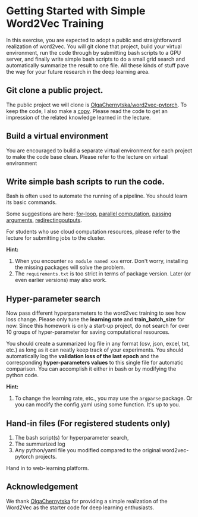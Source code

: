 # Getting Started with Simple Word2Vec Training

In this exercise, you are expected to adopt a public and straightforward realization of word2vec.
You will git clone that project, build your virtual environment, run the code through
by submitting bash scripts to a GPU server, and finally write simple bash scripts to do a small grid search and automatically summarize the result to one file.
All these kinds of stuff pave the way for your future research in the deep learning area.

## Git clone a public project.
The public project we will clone is [OlgaChernytska/word2vec-pytorch](https://github.com/OlgaChernytska/word2vec-pytorch). To keep the code, I also make a [copy](https://github.com/ShengdingHu/word2vec-pytorch).
Please read the code to get an impression of the related knowledge learned in the lecture.


## Build a virtual environment
You are encouraged to build a separate virtual environment for each project to make
the code base clean. Please refer to the lecture on virtual environment

## Write simple bash scripts to run the code.
Bash is often used to automate the running of a pipeline. You should learn its basic commands.

Some suggestions are here: [for-loop](https://www.cyberciti.biz/faq/bash-for-loop/), [parallel computation](https://unix.stackexchange.com/questions/103920/parallelize-a-bash-for-loop), [passing arguments](https://www.baeldung.com/linux/use-command-line-arguments-in-bash-script),
[redirectingoutputs](https://www.redhat.com/sysadmin/redirect-operators-bash#:~:text=The%20append%20%3E%3E%20operator%20adds%20the,uname%20%2Dr%20to%20the%20specifications.).

For students who use cloud computation resources, please refer to the lecture for submitting jobs to the cluster.

**Hint:**
1. When you encounter `no module named xxx` error. Don't worry, installing the missing packages will solve the problem.
2. The `requirements.txt` is too strict in terms of package version. Later (or even earlier versions) may also work.

## Hyper-parameter search
Now pass different hyperparameters to the word2vec training to see how loss change. Please only tune the **learning rate** and **train_batch_size** for now. Since this homework is only a start-up project, do not search for over 10 groups of
hyper-parameter for saving computational resources.

You should create a summarized log file in any format (csv, json, excel, txt, etc.) as long as it can neatly keep track of your experiments. You should automatically log the **validation loss of the last epoch** and the corresponding **hyper-parameters values** to this single file for automatic comparison. You can accomplish it either in bash or by modifying the python code.

**Hint:**
1. To change the learning rate, etc., you may use the `argparse` package. Or you can modify the config.yaml using some function. It's up to you.

## Hand-in files (For registered students only)

1. The bash script(s) for hyperparameter search,
2. The summarized log
3. Any python/yaml file you modified compared to the original word2vec-pytorch projects.

Hand in to web-learning platform.


## Acknowledgement
We thank [OlgaChernytska](https://github.com/OlgaChernytska) for providing a simple realization of the Word2Vec as the starter code for deep learning enthusiasts.
